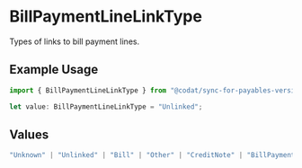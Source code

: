 # BillPaymentLineLinkType

Types of links to bill payment lines.

## Example Usage

```typescript
import { BillPaymentLineLinkType } from "@codat/sync-for-payables-version-1/sdk/models/shared";

let value: BillPaymentLineLinkType = "Unlinked";
```

## Values

```typescript
"Unknown" | "Unlinked" | "Bill" | "Other" | "CreditNote" | "BillPayment" | "PaymentOnAccount" | "Refund" | "ManualJournal" | "Discount"
```